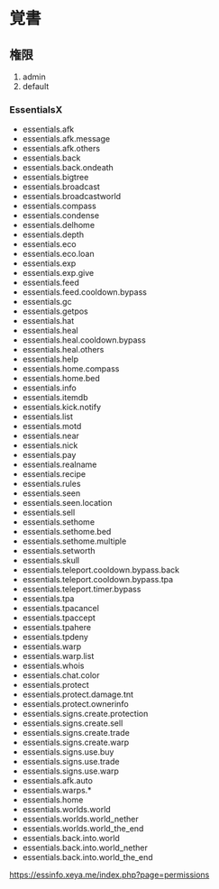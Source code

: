 # 覚書

## 権限
1. admin
2. default

### EssentialsX
-   essentials.afk
-   essentials.afk.message
-   essentials.afk.others
-   essentials.back
-   essentials.back.ondeath
-   essentials.bigtree
-   essentials.broadcast
-   essentials.broadcastworld
-   essentials.compass
-   essentials.condense
-   essentials.delhome
-   essentials.depth
-   essentials.eco
-   essentials.eco.loan
-   essentials.exp
-   essentials.exp.give
-   essentials.feed
-   essentials.feed.cooldown.bypass
-   essentials.gc
-   essentials.getpos
-   essentials.hat
-   essentials.heal
-   essentials.heal.cooldown.bypass
-   essentials.heal.others
-   essentials.help
-   essentials.home.compass
-   essentials.home.bed
-   essentials.info
-   essentials.itemdb
-   essentials.kick.notify
-   essentials.list
-   essentials.motd
-   essentials.near
-   essentials.nick
-   essentials.pay
-   essentials.realname
-   essentials.recipe
-   essentials.rules
-   essentials.seen
-   essentials.seen.location
-   essentials.sell
-   essentials.sethome
-   essentials.sethome.bed
-   essentials.sethome.multiple
-   essentials.setworth
-   essentials.skull
-   essentials.teleport.cooldown.bypass.back
-   essentials.teleport.cooldown.bypass.tpa
-   essentials.teleport.timer.bypass
-   essentials.tpa
-   essentials.tpacancel
-   essentials.tpaccept
-   essentials.tpahere
-   essentials.tpdeny
-   essentials.warp
-   essentials.warp.list
-   essentials.whois
-   essentials.chat.color
-   essentials.protect
-   essentials.protect.damage.tnt
-   essentials.protect.ownerinfo
-   essentials.signs.create.protection
-   essentials.signs.create.sell
-   essentials.signs.create.trade
-   essentials.signs.create.warp
-   essentials.signs.use.buy
-   essentials.signs.use.trade
-   essentials.signs.use.warp
-   essentials.afk.auto
-   essentials.warps.*
-   essentials.home
-   essentials.worlds.world
-   essentials.worlds.world_nether
-   essentials.worlds.world_the_end
-   essentials.back.into.world
-   essentials.back.into.world_nether
-   essentials.back.into.world_the_end

https://essinfo.xeya.me/index.php?page=permissions